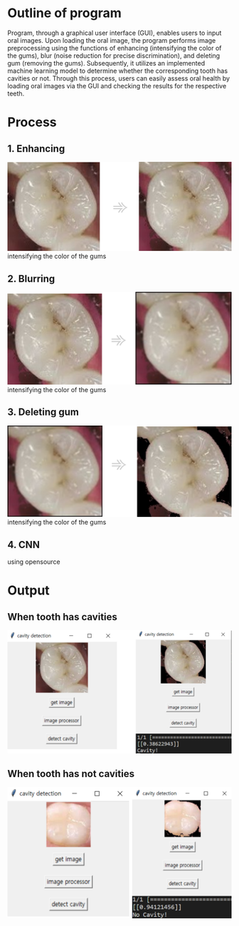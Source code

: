 # Outline of program
Program, through a graphical user interface (GUI), enables users to input oral images.
 Upon loading the oral image, the program performs image preprocessing using the functions of enhancing (intensifying the color of the gums), blur (noise reduction for precise discrimination), and deleting gum (removing the gums). 
Subsequently, it utilizes an implemented machine learning model to determine whether the corresponding tooth has cavities or not. 
Through this process, users can easily assess oral health by loading oral images via the GUI and checking the results for the respective teeth.

# Process
## 1. Enhancing
<img src="./image.png">
intensifying the color of the gums

## 2. Blurring
<img src="./image (1).png">
intensifying the color of the gums

## 3. Deleting gum
<img src="./image (2).png">
intensifying the color of the gums

## 4. CNN
using opensource

# Output
## When tooth has cavities
<img src="./image (3).png">

## When tooth has not cavities
<img src="./image (4).png">

